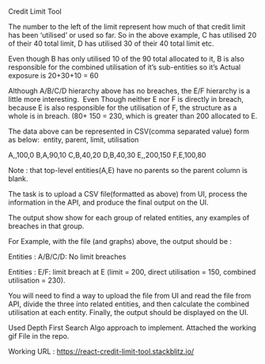 Credit Limit Tool

The number to the left of the limit represent how much of that credit limit has been ‘utilised’ or used so far.
So in the above example, C has utilised 20 of their 40 total limit, D has utilised 30 of their 40 total limit etc.

Even though B has only utilised 10 of the 90 total allocated to it, B is also responsible for the combined utilisation of it’s sub-entities so it’s 
Actual exposure is 20+30+10 = 60

Although A/B/C/D hierarchy  above has no breaches, the E/F hierarchy is a little more interesting.  Even Though neither E nor F is directly in breach, because E is also responsible for the utilisation of F, the structure as a whole is in breach. 
(80+ 150 = 230, which is greater than 200 allocated to E.

The data above can be represented in CSV(comma separated value) form as below:  entity, parent, limit, utilisation



A,,100,0
B,A,90,10
C,B,40,20
D,B,40,30
E,,200,150
F,E,100,80

Note :  that top-level entities(A,E) have no parents so the parent column is blank.

The task is to upload a CSV file(formatted as above) from UI, process the information in the API, and produce the final output on the UI.

The output show show for each group of related entities, any examples of breaches in that group.

For Example, with the file (and graphs) above, the output should be : 

Entities : A/B/C/D:
 	No limit breaches

Entities : E/F:
	limit breach at E (limit = 200, direct utilisation = 150, combined utilisation = 230).


You will need to find a way to upload the file from UI and read the file from API, divide the three into related entities,
and then calculate the combined utilisation at each entity. Finally, the output should be displayed on the UI.

Used Depth First Search Algo approach to implement.
Attached the working gif File in the repo.

Working URL : https://react-credit-limit-tool.stackblitz.io/
